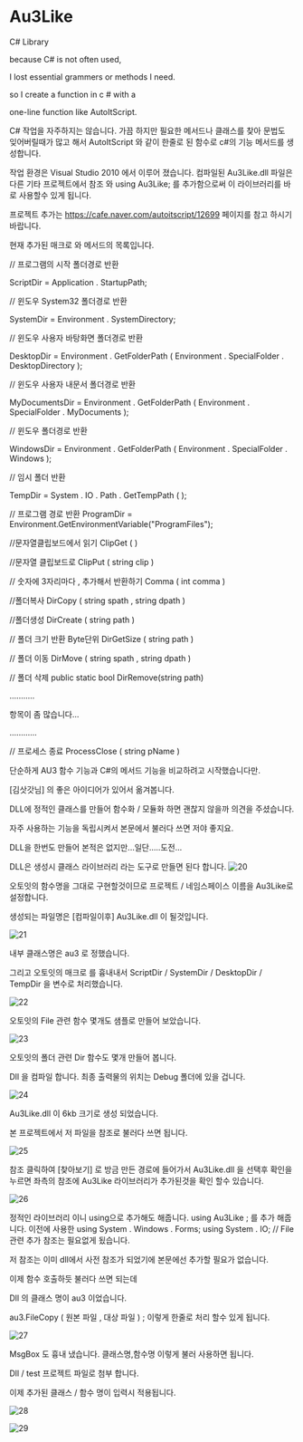 # Au3Like
C# Library



because C# is not often used,  

I lost essential grammers or methods I need. 

so I create a function  in c # with a 

one-line function like AutoItScript.




C# 작업을 자주하지는 않습니다.
가끔 하지만 필요한 메서드나 클래스를 찾아
문법도 잊어버릴때가 많고 해서 
AutoItScript 와 같이 한줄로 된 함수로 c#의 기능 메서드를 생성합니다.

작업 환경은 Visual Studio 2010 에서 이루어 졌습니다.
컴파일된 Au3Like.dll  파일은 
다른 기타 프로젝트에서 참조 와 using Au3Like; 를 추가함으로써 
이 라이브러리를 바로 사용할수 있게 됩니다.

프로젝트 추가는 https://cafe.naver.com/autoitscript/12699  페이지를 참고 하시기 바랍니다.

현재 추가된 매크로 와 메서드의 목록입니다.

// 프로그램의 시작 폴더경로 반환

ScriptDir           = Application . StartupPath;

// 윈도우 System32 폴더경로 반환

SystemDir         = Environment . SystemDirectory;


// 윈도우 사용자 바탕화면 폴더경로 반환

DesktopDir        = Environment . GetFolderPath ( Environment . SpecialFolder . DesktopDirectory );


// 윈도우 사용자 내문서 폴더경로 반환

MyDocumentsDir = Environment . GetFolderPath ( Environment . SpecialFolder . MyDocuments );

// 윈도우 폴더경로 반환

WindowsDir       = Environment . GetFolderPath ( Environment . SpecialFolder . Windows );

// 임시 폴더 반환

TempDir           = System . IO . Path . GetTempPath ( );

// 프로그램 경로 반환
ProgramDir       = Environment.GetEnvironmentVariable("ProgramFiles");

//문자열클립보드에서 읽기   ClipGet ( )

//문자열 클립보드로        ClipPut ( string clip )

// 숫자에 3자리마다 , 추가해서 반환하기 Comma ( int comma )

//폴더복사       DirCopy ( string spath , string dpath )

//폴더생성       DirCreate ( string path )

// 폴더 크기 반환 Byte단위  DirGetSize ( string path )

// 폴더 이동    DirMove ( string spath , string dpath )

// 폴더 삭제    public static bool     DirRemove(string path) 

...........

항목이 좀 많습니다...

............


// 프로세스 종료 ProcessClose ( string pName )            


단순하게 AU3  함수 기능과 C#의 메서드 기능을 비교하려고 시작했습니다만.

[김삿갓님] 의 좋은 아이디어가 있어서 옮겨봅니다.

DLL에 정적인 클래스를 만들어 함수화  / 모듈화 하면 괜찮지 않을까 의견을 주셨습니다.

자주 사용하는 기능을 독립시켜서 본문에서 불러다 쓰면 저야 좋지요.

DLL을 한번도 만들어 본적은 없지만...일단.....도전...

DLL은 생성시 클래스 라이브러리 라는 도구로 만들면 된다 합니다.
![20](https://user-images.githubusercontent.com/2012078/52516976-fb932b80-2c76-11e9-9af7-805f79fe2f75.jpg)

오토잇의 함수명을 그대로 구현할것이므로 프로젝트 / 네임스페이스 이름을 Au3Like로 설정합니다.

생성되는 파일명은 [컴파일이후]  Au3Like.dll 이 될것입니다.

![21](https://user-images.githubusercontent.com/2012078/52516987-2b423380-2c77-11e9-944b-39836b096ac0.jpg)

내부 클래스명은 au3 로 정했습니다.

그리고 오토잇의 매크로 를 흉내내서
ScriptDir   / SystemDir  / DesktopDir / TempDir 을 변수로 처리했습니다.

![22](https://user-images.githubusercontent.com/2012078/52516988-2ed5ba80-2c77-11e9-9d6c-38fb016d76c9.jpg)

오토잇의 File 관련 함수 몇개도 샘플로 만들어 보았습니다.



![23](https://user-images.githubusercontent.com/2012078/52516989-3301d800-2c77-11e9-8582-099b769fed0e.jpg)

오토잇의 폴더 관련 Dir 함수도 몇개 만들어 봅니다.

Dll 을 컴파일 합니다. 최종 출력물의 위치는 Debug 폴더에 있을 겁니다.


![24](https://user-images.githubusercontent.com/2012078/52516991-372df580-2c77-11e9-85c9-8077393bd817.jpg)

Au3Like.dll 이 6kb 크기로 생성 되었습니다.

본 프로젝트에서  저 파일을 참조로 불러다 쓰면 됩니다.


![25](https://user-images.githubusercontent.com/2012078/52516994-39904f80-2c77-11e9-9862-3552d5d82f96.jpg)

참조 클릭하여 [찾아보기] 로 방금 만든 경로에 들어가서 Au3Like.dll 을 선택후 확인을 누르면
좌측의 참조에 Au3Like  라이브러리가 추가된것을 확인 할수 있습니다.



![26](https://user-images.githubusercontent.com/2012078/52516998-3c8b4000-2c77-11e9-98a3-0ca7e969f6ed.jpg)


정적인 라이브러리 이니 using으로 추가해도 해줍니다.
using Au3Like ; 를 추가 해줍니다.
이전에 사용한
using System . Windows . Forms;
using System . IO;                // File 관련 추가
참조는 필요없게 됬습니다.

저 참조는 이미 dll에서 사전 참조가 되었기에 본문에선 추가할 필요가 없습니다.

이제 함수 호출하듯 불러다 쓰면 되는데

Dll 의 클래스 명이 au3 이었습니다.

au3.FileCopy  ( 원본 파일 , 대상 파일 ) ;  이렇게 한줄로 처리 할수 있게 됩니다.

![27](https://user-images.githubusercontent.com/2012078/52517002-401ec700-2c77-11e9-9248-88692af70d25.jpg)


MsgBox 도 흉내 냈습니다. 클래스명,함수명 이렇게 불러 사용하면 됩니다.


Dll / test  프로젝트 파일로 첨부 합니다.

이제 추가된 클래스 / 함수 명이 입력시 적용됩니다.


![28](https://user-images.githubusercontent.com/2012078/52517003-42812100-2c77-11e9-8fb3-666a5637a0a1.jpg)





![29](https://user-images.githubusercontent.com/2012078/52517004-457c1180-2c77-11e9-9469-303eb7b6de81.jpg)

